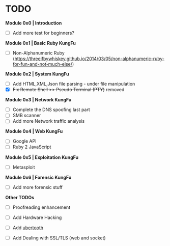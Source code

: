 # TODO

**Module 0x0 | Introduction**
- [ ] Add more test for beginners? 

**Module 0x1 | Basic Ruby KungFu**
- [ ] Non-Alphanumeric Ruby (https://threeifbywhiskey.github.io/2014/03/05/non-alphanumeric-ruby-for-fun-and-not-much-else/)


**Module 0x2 | System KungFu**
- [ ] Add HTML,XML,Json file parsing - under file manipulation 
- [x] ~~Fix Remote Shell >> Pseudo Terminal (PTY)~~ removed 

**Module 0x3 | Network KungFu**
- [ ] Complete the DNS spoofing last part
- [ ] SMB scanner
- [ ] Add more Network traffic analysis 

**Module 0x4 | Web KungFu**
- [ ] Google API
- [ ] Ruby 2 JavaScript 

**Module 0x5 | Exploitation KungFu**
- [ ] Metasploit 

**Module 0x6 | Forensic KungFu**
- [ ] Add more forensic stuff 

**Other TODOs**
- [ ] Proofreading enhancement
- [ ] Add Hardware Hacking
- [ ] Add [ubertooth](http://www.evilsocket.net/2015/02/12/rubertooth-a-complete-ruby-porting-of-the-ubertooth-libraries-and-utilities/) 
- [ ] Add Dealing with SSL/TLS (web and socket)



